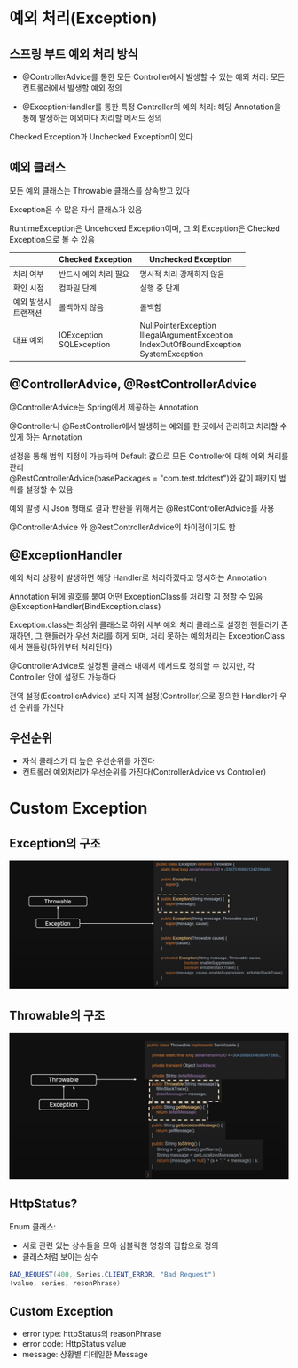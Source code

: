 # 예외 처리(Exception)

## 스프링 부트 예외 처리 방식

- @ControllerAdvice를 통한 모든 Controller에서 발생할 수 있는 예외 처리:
  모든 컨트롤러에서 발생할 예외 정의

- @ExceptionHandler를 통한 특정 Controller의 예외 처리:
  해당 Annotation을 통해 발생하는 예외마다 처리할 메서드 정의

Checked Exception과 Unchecked Exception이 있다

## 예외 클래스

모든 예외 클래스는 Throwable 클래스를 상속받고 있다

Exception은 수 많은 자식 클래스가 있음

RuntimeException은 Uncehcked Exception이며, 그 외 Exception은 Checked Exception으로 볼 수 있음

|                           | Checked Exception             | Unchecked Exception                                                                                   |
| ------------------------- | ----------------------------- | ----------------------------------------------------------------------------------------------------- |
| 처리 여부                 | 반드시 예외 처리 필요         | 명시적 처리 강제하지 않음                                                                             |
| 확인 시점                 | 컴파일 단계                   | 실행 중 단계                                                                                          |
| 예외 발생시</br> 트랜잭션 | 롤백하지 않음                 | 롤백함                                                                                                |
| 대표 예외                 | IOException</br> SQLException | NullPointerException</br> IllegalArgumentException </br> IndexOutOfBoundException</br>SystemException |

## @ControllerAdvice, @RestControllerAdvice

@ControllerAdvice는 Spring에서 제공하는 Annotation

@Controller나 @RestController에서 발생하는 예외를 한 곳에서 관리하고 처리할 수 있게 하는 Annotation

설정을 통해 범위 지정이 가능하며 Default 값으로 모든 Controller에 대해 예외 처리를 관리</br>
@RestControllerAdvice(basePackages = "com.test.tddtest")와 같이 패키지 범위를 설정할 수 있음

예외 발생 시 Json 형태로 결과 반환을 위해서는 @RestControllerAdvice를 사용

@ControllerAdvice 와 @RestControllerAdvice의 차이점이기도 함

## @ExceptionHandler

예외 처리 상황이 발생하면 해당 Handler로 처리하겠다고 명시하는 Annotation

Annotation 뒤에 괄호를 붙여 어떤 ExceptionClass를 처리할 지 정할 수 있음</br>
@ExceptionHandler(BindException.class)

Exception.class는 최상위 클래스로 하위 세부 예외 처리 클래스로 설정한 핸들러가 존재하면, 그 핸들러가 우선 처리를 하게 되며, 처리 못하는 예외처리는 ExceptionClass에서 핸들링(하위부터 처리된다)

@ControllerAdvice로 설정된 클래스 내에서 메서드로 정의할 수 있지만, 각 Controller 안에 설정도 가능하다

전역 설정(EcontrollerAdvice) 보다 지역 설정(Controller)으로 정의한 Handler가 우선 순위를 가진다

## 우선순위

- 자식 클래스가 더 높은 우선순위를 가진다
- 컨트롤러 예외처리가 우선순위를 가진다(ControllerAdvice vs Controller)

# Custom Exception

## Exception의 구조

![Exception 구조](img/Exception.png)

## Throwable의 구조

![Throwable 구조](img/Throwable.png)

## HttpStatus?

Enum 클래스:

- 서로 관련 있는 상수들을 모아 심볼릭한 명칭의 집합으로 정의
- 클래스처럼 보이는 상수

```java
BAD_REQUEST(400, Series.CLIENT_ERROR, "Bad Request")
(value, series, resonPhrase)
```

## Custom Exception

- error type: httpStatus의 reasonPhrase
- error code: HttpStatus value
- message: 상황별 디테일한 Message
